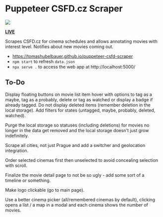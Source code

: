 # Puppeteer CSFD.cz Scraper

[
  ![](https://tomashubelbauer.visualstudio.com/puppeteer-csfd-cz-scraper/_apis/build/status/TomasHubelbauer.puppeteer-csfd-scraper?branchName=master)
](https://tomashubelbauer.visualstudio.com/puppeteer-csfd-cz-scraper/_build/latest)

[**LIVE**](https://tomashubelbauer.github.io/puppeteer-csfd-scraper)

Scrapes CSFD.cz for cinema schedules and allows annotating movies with interest
level. Notifies about new movies coming out.

- https://tomashubelbauer.github.io/puppeteer-csfd-scraper
- `npm start` to refresh `data.json`
- `npx serve .` to access the web app at http://localhost:5000/

## To-Do

Display floating buttons on movie list item hover with options to tag as a maybe,
tag as a probably, delete or tag as watched or display a badge if already tagged.
Do not display deleted items (remember deletion in the local storage).
Add filters for states (untagged, maybe, probably, deleted, watched).

Purge the local storage so statuses (including deletions) for movies no longer
in the data get removed and the local storage doesn't just grow indefinitely.

Scrape all cities, not just Prague and add a switcher and geolocation integration.

Order selected cinemas first then unselected to avoid concealing selection with
scroll.

Finalize the movie detail page to not be so ugly - add some sort of a timeline
or something.

Make logo clickable (go to main page).

Use a better cinema picker (all/remembered cinemas by default), clicking opens a
list / a map in a modal and each cinema shows the number of movies.
